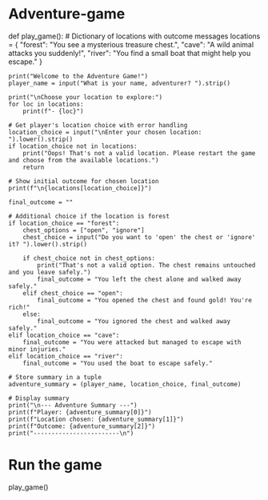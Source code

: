 # Adventure-game
def play_game():
    # Dictionary of locations with outcome messages
    locations = {
        "forest": "You see a mysterious treasure chest.",
        "cave": "A wild animal attacks you suddenly!",
        "river": "You find a small boat that might help you escape."
    }

    print("Welcome to the Adventure Game!")
    player_name = input("What is your name, adventurer? ").strip()

    print("\nChoose your location to explore:")
    for loc in locations:
        print(f"- {loc}")

    # Get player's location choice with error handling
    location_choice = input("\nEnter your chosen location: ").lower().strip()
    if location_choice not in locations:
        print("Oops! That's not a valid location. Please restart the game and choose from the available locations.")
        return

    # Show initial outcome for chosen location
    print(f"\n{locations[location_choice]}")

    final_outcome = ""

    # Additional choice if the location is forest
    if location_choice == "forest":
        chest_options = ["open", "ignore"]
        chest_choice = input("Do you want to 'open' the chest or 'ignore' it? ").lower().strip()

        if chest_choice not in chest_options:
            print("That's not a valid option. The chest remains untouched and you leave safely.")
            final_outcome = "You left the chest alone and walked away safely."
        elif chest_choice == "open":
            final_outcome = "You opened the chest and found gold! You're rich!"
        else:
            final_outcome = "You ignored the chest and walked away safely."
    elif location_choice == "cave":
        final_outcome = "You were attacked but managed to escape with minor injuries."
    elif location_choice == "river":
        final_outcome = "You used the boat to escape safely."

    # Store summary in a tuple
    adventure_summary = (player_name, location_choice, final_outcome)

    # Display summary
    print("\n--- Adventure Summary ---")
    print(f"Player: {adventure_summary[0]}")
    print(f"Location chosen: {adventure_summary[1]}")
    print(f"Outcome: {adventure_summary[2]}")
    print("------------------------\n")

# Run the game
play_game()
